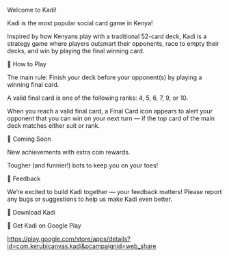 Welcome to Kadi!

Kadi is the most popular social card game in Kenya!

Inspired by how Kenyans play with a traditional 52-card deck, Kadi is a strategy game where players outsmart their opponents, race to empty their decks, and win by playing the final winning card.

🎯 How to Play

The main rule: Finish your deck before your opponent(s) by playing a winning final card.

A valid final card is one of the following ranks:
4, 5, 6, 7, 9, or 10.

When you reach a valid final card, a Final Card icon appears to alert your opponent that you can win on your next turn — if the top card of the main deck matches either suit or rank.

🚀 Coming Soon

New achievements with extra coin rewards.

Tougher (and funnier!) bots to keep you on your toes!

💬 Feedback

We’re excited to build Kadi together — your feedback matters!
Please report any bugs or suggestions to help us make Kadi even better.

📲 Download Kadi

🔗 Get Kadi on Google Play

https://play.google.com/store/apps/details?id=com.kerubicanvas.kadi&pcampaignid=web_share

